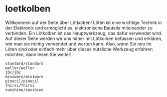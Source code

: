 # loetkolben

Willkommen auf der Seite über Lötkolben! Löten ist eine wichtige Technik in der Elektronik und ermöglicht es, elektronische Bauteile miteinander zu verbinden. Ein Lötkolben ist das Hauptwerkzeug, das dafür verwendet wird. Auf dieser Seite werden wir uns näher mit Lötkolben befassen und erklären, wie man sie richtig verwendet und warten kann. Also, wenn Sie neu im Löten sind oder einfach mehr über dieses nützliche Werkzeug erfahren möchten, dann lesen Sie weiter!

```{toctree}
standard/standard
weller/weller
jbc/jbc
miniware/miniware
pinecil/pinecil
fnirsi/fnirsi
sunshine/sunshine
```
